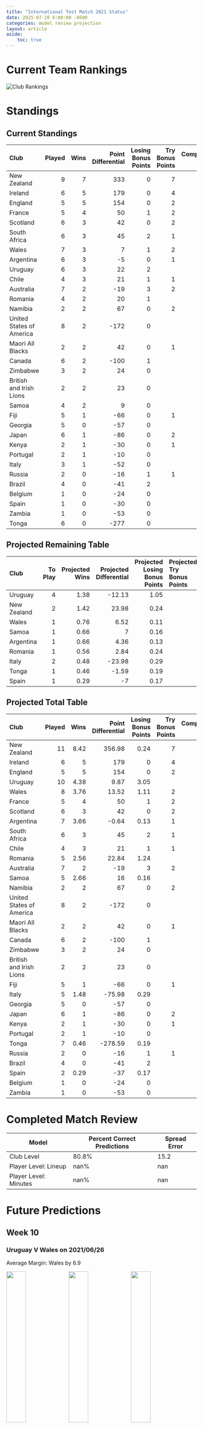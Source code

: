 ```yaml
---  
title: "International Test Match 2021 Status"  
date: 2025-07-28 6:00:00 -0500  
categories: model review projection  
layout: article  
aside:  
    toc: true  
---
```

# Current Team Rankings


![Club Rankings](plots/rankings_International_Test_Match_2021.png)
# Standings

## Current Standings


| Club                     |   Played |   Wins |   Point Differential |   Losing Bonus Points |   Try Bonus Points |   Competition Points |
|:-------------------------|---------:|-------:|---------------------:|----------------------:|-------------------:|---------------------:|
| New Zealand              |        9 |      7 |                  333 |                     0 |                  7 |                   35 |
| Ireland                  |        6 |      5 |                  179 |                     0 |                  4 |                   26 |
| England                  |        5 |      5 |                  154 |                     0 |                  2 |                   22 |
| France                   |        5 |      4 |                   50 |                     1 |                  2 |                   19 |
| Scotland                 |        6 |      3 |                   42 |                     0 |                  2 |                   18 |
| South Africa             |        6 |      3 |                   45 |                     2 |                  1 |                   17 |
| Wales                    |        7 |      3 |                    7 |                     1 |                  2 |                   17 |
| Argentina                |        6 |      3 |                   -5 |                     0 |                  1 |                   15 |
| Uruguay                  |        6 |      3 |                   22 |                     2 |                    |                   14 |
| Chile                    |        4 |      3 |                   21 |                     1 |                  1 |                   14 |
| Australia                |        7 |      2 |                  -19 |                     3 |                  2 |                   13 |
| Romania                  |        4 |      2 |                   20 |                     1 |                    |                   11 |
| Namibia                  |        2 |      2 |                   67 |                     0 |                  2 |                   10 |
| United States of America |        8 |      2 |                 -172 |                     0 |                    |                   10 |
| Maori All Blacks         |        2 |      2 |                   42 |                     0 |                  1 |                    9 |
| Canada                   |        6 |      2 |                 -100 |                     1 |                    |                    9 |
| Zimbabwe                 |        3 |      2 |                   24 |                     0 |                    |                    8 |
| British and Irish Lions  |        2 |      2 |                   23 |                     0 |                    |                    8 |
| Samoa                    |        4 |      2 |                    9 |                     0 |                    |                    8 |
| Fiji                     |        5 |      1 |                  -66 |                     0 |                  1 |                    7 |
| Georgia                  |        5 |      0 |                  -57 |                     0 |                    |                    6 |
| Japan                    |        6 |      1 |                  -86 |                     0 |                  2 |                    6 |
| Kenya                    |        2 |      1 |                  -30 |                     0 |                  1 |                    5 |
| Portugal                 |        2 |      1 |                  -10 |                     0 |                    |                    4 |
| Italy                    |        3 |      1 |                  -52 |                     0 |                    |                    4 |
| Russia                   |        2 |      0 |                  -16 |                     1 |                  1 |                    2 |
| Brazil                   |        4 |      0 |                  -41 |                     2 |                    |                    2 |
| Belgium                  |        1 |      0 |                  -24 |                     0 |                    |                    0 |
| Spain                    |        1 |      0 |                  -30 |                     0 |                    |                    0 |
| Zambia                   |        1 |      0 |                  -53 |                     0 |                    |                    0 |
| Tonga                    |        6 |      0 |                 -277 |                     0 |                    |                    0 |



## Projected Remaining Table


| Club        |   To Play |   Projected Wins |   Projected Differential |   Projected Losing Bonus Points | Projected Try Bonus Points   |   Projected Competition Points |
|:------------|----------:|-----------------:|-------------------------:|--------------------------------:|:-----------------------------|-------------------------------:|
| Uruguay     |         4 |             1.38 |                   -12.13 |                            1.05 |                              |                           6.93 |
| New Zealand |         2 |             1.42 |                    23.98 |                            0.24 |                              |                           6.12 |
| Wales       |         1 |             0.76 |                     6.52 |                            0.11 |                              |                           3.21 |
| Samoa       |         1 |             0.66 |                     7    |                            0.16 |                              |                           2.9  |
| Argentina   |         1 |             0.66 |                     4.36 |                            0.13 |                              |                           2.85 |
| Romania     |         1 |             0.56 |                     2.84 |                            0.24 |                              |                           2.6  |
| Italy       |         2 |             0.48 |                   -23.98 |                            0.29 |                              |                           2.41 |
| Tonga       |         1 |             0.46 |                    -1.59 |                            0.19 |                              |                           2.13 |
| Spain       |         1 |             0.29 |                    -7    |                            0.17 |                              |                           1.43 |



## Projected Total Table


| Club                     |   Played |   Wins |   Point Differential |   Losing Bonus Points |   Try Bonus Points |   Competition Points |
|:-------------------------|---------:|-------:|---------------------:|----------------------:|-------------------:|---------------------:|
| New Zealand              |       11 |   8.42 |               356.98 |                  0.24 |                  7 |                41.12 |
| Ireland                  |        6 |   5    |               179    |                  0    |                  4 |                26    |
| England                  |        5 |   5    |               154    |                  0    |                  2 |                22    |
| Uruguay                  |       10 |   4.38 |                 9.87 |                  3.05 |                    |                20.93 |
| Wales                    |        8 |   3.76 |                13.52 |                  1.11 |                  2 |                20.21 |
| France                   |        5 |   4    |                50    |                  1    |                  2 |                19    |
| Scotland                 |        6 |   3    |                42    |                  0    |                  2 |                18    |
| Argentina                |        7 |   3.66 |                -0.64 |                  0.13 |                  1 |                17.85 |
| South Africa             |        6 |   3    |                45    |                  2    |                  1 |                17    |
| Chile                    |        4 |   3    |                21    |                  1    |                  1 |                14    |
| Romania                  |        5 |   2.56 |                22.84 |                  1.24 |                    |                13.6  |
| Australia                |        7 |   2    |               -19    |                  3    |                  2 |                13    |
| Samoa                    |        5 |   2.66 |                16    |                  0.16 |                    |                10.9  |
| Namibia                  |        2 |   2    |                67    |                  0    |                  2 |                10    |
| United States of America |        8 |   2    |              -172    |                  0    |                    |                10    |
| Maori All Blacks         |        2 |   2    |                42    |                  0    |                  1 |                 9    |
| Canada                   |        6 |   2    |              -100    |                  1    |                    |                 9    |
| Zimbabwe                 |        3 |   2    |                24    |                  0    |                    |                 8    |
| British and Irish Lions  |        2 |   2    |                23    |                  0    |                    |                 8    |
| Fiji                     |        5 |   1    |               -66    |                  0    |                  1 |                 7    |
| Italy                    |        5 |   1.48 |               -75.98 |                  0.29 |                    |                 6.41 |
| Georgia                  |        5 |   0    |               -57    |                  0    |                    |                 6    |
| Japan                    |        6 |   1    |               -86    |                  0    |                  2 |                 6    |
| Kenya                    |        2 |   1    |               -30    |                  0    |                  1 |                 5    |
| Portugal                 |        2 |   1    |               -10    |                  0    |                    |                 4    |
| Tonga                    |        7 |   0.46 |              -278.59 |                  0.19 |                    |                 2.13 |
| Russia                   |        2 |   0    |               -16    |                  1    |                  1 |                 2    |
| Brazil                   |        4 |   0    |               -41    |                  2    |                    |                 2    |
| Spain                    |        2 |   0.29 |               -37    |                  0.17 |                    |                 1.43 |
| Belgium                  |        1 |   0    |               -24    |                  0    |                    |                 0    |
| Zambia                   |        1 |   0    |               -53    |                  0    |                    |                 0    |



# Completed Match Review


| Model | Percent Correct Predictions | Spread Error |
| ------ | ------ | ------ |
| Club Level | 80.8% | 15.2 |
| Player Level: Lineup | nan% | nan |
| Player Level: Minutes | nan% | nan |


# Future Predictions

## Week 10

### Uruguay V Wales on 2021/06/26


Average Margin: Wales by 6.9

<p float="left">
<img src="plots\2021-06-26-Uruguay_V_Wales_performances.png" width="32%" />
<img src="plots\2021-06-26-Uruguay_V_Wales_resultbar.png" width="32%" />
<img src="plots\2021-06-26-Uruguay_V_Wales_spreads.png" width="32%" />
</p>

## Week 11

### New Zealand V Italy on 2021/07/03


Average Margin: New Zealand by 13.3

<p float="left">
<img src="plots\2021-07-03-NewZealand_V_Italy_performances.png" width="32%" />
<img src="plots\2021-07-03-NewZealand_V_Italy_resultbar.png" width="32%" />
<img src="plots\2021-07-03-NewZealand_V_Italy_spreads.png" width="32%" />
</p>

## Week 12

### New Zealand V Italy on 2021/07/10


Average Margin: New Zealand by 11.5

<p float="left">
<img src="plots\2021-07-10-NewZealand_V_Italy_performances.png" width="32%" />
<img src="plots\2021-07-10-NewZealand_V_Italy_resultbar.png" width="32%" />
<img src="plots\2021-07-10-NewZealand_V_Italy_spreads.png" width="32%" />
</p>

### Uruguay V Argentina on 2021/07/11


Average Margin: Argentina by 4.6

<p float="left">
<img src="plots\2021-07-11-Uruguay_V_Argentina_performances.png" width="32%" />
<img src="plots\2021-07-11-Uruguay_V_Argentina_resultbar.png" width="32%" />
<img src="plots\2021-07-11-Uruguay_V_Argentina_spreads.png" width="32%" />
</p>

## Week 13

### Romania V Uruguay on 2021/11/13


Average Margin: Romania by 2.6

<p float="left">
<img src="plots\2021-11-13-Romania_V_Uruguay_performances.png" width="32%" />
<img src="plots\2021-11-13-Romania_V_Uruguay_resultbar.png" width="32%" />
<img src="plots\2021-11-13-Romania_V_Uruguay_spreads.png" width="32%" />
</p>

## Week 14

### Spain V Samoa on 2021/11/20


Average Margin: Samoa by 6.0

<p float="left">
<img src="plots\2021-11-20-Spain_V_Samoa_performances.png" width="32%" />
<img src="plots\2021-11-20-Spain_V_Samoa_resultbar.png" width="32%" />
<img src="plots\2021-11-20-Spain_V_Samoa_spreads.png" width="32%" />
</p>

### Tonga V Uruguay on 2021/11/20


Average Margin: Uruguay by 1.4

<p float="left">
<img src="plots\2021-11-20-Tonga_V_Uruguay_performances.png" width="32%" />
<img src="plots\2021-11-20-Tonga_V_Uruguay_resultbar.png" width="32%" />
<img src="plots\2021-11-20-Tonga_V_Uruguay_spreads.png" width="32%" />
</p>
